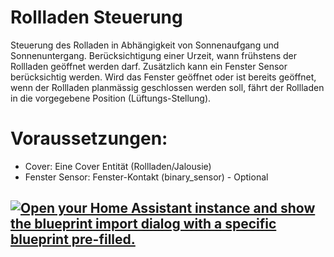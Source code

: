 # Rollladen Steuerung
Steuerung des Rolladen in Abhängigkeit von Sonnenaufgang und Sonnenuntergang.
Berücksichtigung einer Urzeit, wann frühstens der Rollladen geöffnet werden darf.
Zusätzlich kann ein Fenster Sensor berücksichtig werden.
Wird das Fenster geöffnet oder ist bereits geöffnet, wenn der Rollladen planmässig
geschlossen werden soll, fährt der Rollladen in die vorgegebene Position (Lüftungs-Stellung).
  # Voraussetzungen:
  - Cover: Eine Cover Entität (Rollladen/Jalousie)
  - Fenster Sensor: Fenster-Kontakt (binary_sensor) - Optional

[![Open your Home Assistant instance and show the blueprint import dialog with a specific blueprint pre-filled.](https://my.home-assistant.io/badges/blueprint_import.svg)](https://my.home-assistant.io/redirect/blueprint_import/?blueprint_url=https%3A%2F%2Fgithub.com%2FSmartHomeForDummies%2FBlueprint-HA-Beschattung%2Fblob%2F948cde6ab25660ff21e249295d686aea9c8dfa5b%2FRollladen_Steuerung.yaml)
-------
